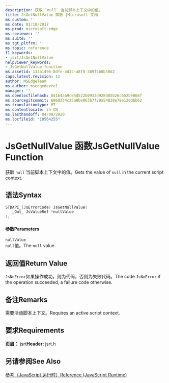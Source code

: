 ```yaml
---
description: 获取 `null` 当前脚本上下文中的值。
title: JsGetNullValue 函数 |Microsoft 文档
ms.custom: ''
ms.date: 01/18/2017
ms.prod: microsoft-edge
ms.reviewer: ''
ms.suite: ''
ms.tgt_pltfrm: ''
ms.topic: reference
f1_keywords:
- jsrt/JsGetNullValue
helpviewer_keywords:
- JsGetNullValue function
ms.assetid: 132a1496-8dfe-4d3c-a8f8-389f5b0b50d2
caps.latest.revision: 12
author: MSEdgeTeam
ms.author: msedgedevrel
manager: ''
ms.openlocfilehash: 84164aa9ce5d522b0933d928d85b26c652be066f
ms.sourcegitcommit: 6860234c25a8be863b7f29a54838e78e120dbb62
ms.translationtype: MT
ms.contentlocale: zh-CN
ms.lasthandoff: 04/09/2020
ms.locfileid: "10564255"
---
```

# <span data-ttu-id="3bb98-103">JsGetNullValue 函数</span><span class="sxs-lookup"><span data-stu-id="3bb98-103">JsGetNullValue Function</span></span>
<span data-ttu-id="3bb98-104">获取 `null` 当前脚本上下文中的值。</span><span class="sxs-lookup"><span data-stu-id="3bb98-104">Gets the value of `null` in the current script context.</span></span>  
  
## <span data-ttu-id="3bb98-105">语法</span><span class="sxs-lookup"><span data-stu-id="3bb98-105">Syntax</span></span>  
  
```cpp  
STDAPI_(JsErrorCode) JsGetNullValue(  
   _Out_ JsValueRef *nullValue  
);  
```  
  
#### <span data-ttu-id="3bb98-106">参数</span><span class="sxs-lookup"><span data-stu-id="3bb98-106">Parameters</span></span>  
 `nullValue`  
 <span data-ttu-id="3bb98-107">`null`值。</span><span class="sxs-lookup"><span data-stu-id="3bb98-107">The `null` value.</span></span>  
  
## <span data-ttu-id="3bb98-108">返回值</span><span class="sxs-lookup"><span data-stu-id="3bb98-108">Return Value</span></span>  
 <span data-ttu-id="3bb98-109">`JsNoError`如果操作成功，则为代码，否则为失败代码。</span><span class="sxs-lookup"><span data-stu-id="3bb98-109">The code `JsNoError` if the operation succeeded, a failure code otherwise.</span></span>  
  
## <span data-ttu-id="3bb98-110">备注</span><span class="sxs-lookup"><span data-stu-id="3bb98-110">Remarks</span></span>  
 <span data-ttu-id="3bb98-111">需要活动脚本上下文。</span><span class="sxs-lookup"><span data-stu-id="3bb98-111">Requires an active script context.</span></span>  
  
## <span data-ttu-id="3bb98-112">要求</span><span class="sxs-lookup"><span data-stu-id="3bb98-112">Requirements</span></span>  
 <span data-ttu-id="3bb98-113">**页眉：** jsrt</span><span class="sxs-lookup"><span data-stu-id="3bb98-113">**Header:** jsrt.h</span></span>  
  
## <span data-ttu-id="3bb98-114">另请参阅</span><span class="sxs-lookup"><span data-stu-id="3bb98-114">See Also</span></span>  
 [<span data-ttu-id="3bb98-115">参考（JavaScript 运行时）</span><span class="sxs-lookup"><span data-stu-id="3bb98-115">Reference (JavaScript Runtime)</span></span>](../chakra-hosting/reference-javascript-runtime.md)